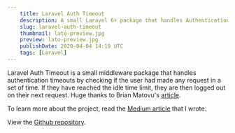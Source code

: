 ```yaml
---
    title: Laravel Auth Timeout
    description: A small Laravel 6+ package that handles Authentication Timeouts.
    slug: laravel-auth-timeout
    thumbnail: lato-preview.jpg
    preview: lato-preview.jpg
    publishDate: 2020-04-04 14:19 UTC
    tags: [Laravel]
---
```


Laravel Auth Timeout is a small middleware package that handles authentication timeouts by checking if the user had made any request in a set of time. If they have reached the idle time limit, they are then logged out on their next request. Huge thanks to Brian Matovu's [article](http://bmatovu.com/laravel-session-timeout-auto-logout/).

To learn more about the project, read the [Medium article](https://medium.com/@julio.motol89/laravel-how-to-log-out-a-user-after-a-time-of-inactivity-99594dd73459) that I wrote.

View the [Github repository](https://github.com/juliomotol/laravel-auth-timeout).
